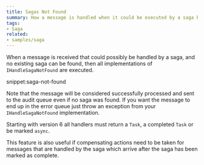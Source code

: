 ```yaml
---
title: Sagas Not Found
summary: How a message is handled when it could be executed by a saga but no saga could be found.
tags:
- Saga
related:
- samples/saga
---
```


When a message is received that could possibly be handled by a saga, and no existing saga can be found, then all implementations of `IHandleSagaNotFound` are executed.

snippet:saga-not-found

Note that the message will be considered successfully processed and sent to the audit queue even if no saga was found. If you want the message to end up in the error queue just throw an exception from your `IHandleSagaNotFound` implementation.

Starting with version 6 all handlers must return a `Task`, a completed `Task` or be marked `async`.

This feature is also useful if compensating actions need to be taken for messages that are handled by the saga which arrive after the saga has been marked as complete.
